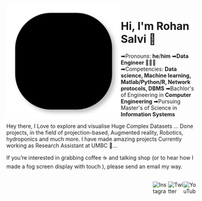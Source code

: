 <br />

<img src="lines.svg" align="left" width="300" />

# Hi, I'm Rohan Salvi 👋
➡Pronouns: **he**/**him**
➡**Data Engineer 👨🏻‍💻** 
➡Competencies: **Data science, Machine learning, Matlab/Python/R, Network protocols, DBMS**
➡Bachlor's of Engineering in **Computer Engineering**
➡Pursuing Master's of Science in **Information Systems**


Hey there, I Love to explore and visualise Huge Complex Datasets ...
Done projects, in the field of projection-based, Augmented reality, Robotics, hydroponics and much more.
I have made amazing projects
Currently working as Research Assistant at UMBC 🐾...


If you’re interested in grabbing coffee ☕️ and talking shop (or to hear how I made a fog screen display with touch ), please send an email my way.
<br />


<br />

<a href="https://www.youtube.com/channel/UCX8dtHT7owIgg3JzTff1OBg/">
    <img src="https://imgur.com/PMRCsrH.png" align="right" width="40" height="40" alt="YouTube" >
  </a>

<a href="https://twitter.com/C4Nuke">
    <img src="https://imgur.com/6UKZXAM.png" align="right" width="40" height="40" alt="Twitter"  >
</a>

<a href="https://www.instagram.com/salvi_rohan_/">
    <img src="https://i.imgur.com/OWdUupI.png" align="right" width="40" height="40" alt="Instagram" >
  </a>

